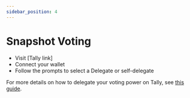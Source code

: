 ```yaml
---
sidebar_position: 4
---
```


# Snapshot Voting

* Visit [Tally link]
* Connect your wallet
* Follow the prompts to select a Delegate or self-delegate

For more details on how to delegate your voting power on Tally, see [this guide](https://docs.tally.xyz/knowledge-base/delegations-on-tally/delegating-voting-power).
